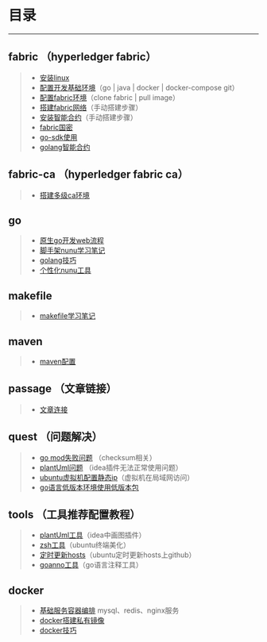 # 目录

------

## fabric （hyperledger fabric）

> * [安装linux](./fabric/001-安装linux虚拟机.md)
> * [配置开发基础环境](./fabric/002-配置开发基础环境.md)（go | java | docker | docker-compose git）
> * [配置fabric环境](./fabric/003-配置fabric环境.md)（clone fabric | pull image）
> * [搭建fabric网络](./fabric/004-搭建fabric网络.md)（手动搭建步骤）
> * [安装智能合约](./fabric/005-安装智能合约.md)（手动搭建步骤）
> * [fabric国密](./fabric/006-fabric国密搭建步骤.md)
> * [go-sdk使用](./fabric/007-fabric-go-sdk使用.md)
> * [golang智能合约](./fabric/008-fabric智能合约开发流程.md)

## fabric-ca （hyperledger fabric ca）

> * [搭建多级ca环境](./fabric-ca/001-多级CA.md)

## go

> * [原生go开发web流程](./go/001-go原生web开发流程.md)
> * [脚手架nunu学习笔记](./go/002-脚手架nunu学习笔记.md)
> * [golang技巧](./go/005-golang使用技巧.md)
> * [个性化nunu工具](./go/006-个性化nunu.md)

## makefile

> * [makefile学习笔记](./makefile/001-makefile笔记.md)

## maven

> * [maven配置](./maven/001-maven相关配置.md)

## passage （文章链接）

> * [文章连接](other/001-文章链接.md)

## quest （问题解决）

> * [go mod失败问题](./go/003-gomod失败.md) （checksum相关）
> * [plantUml问题](other/002-plantUml-缺少工具.md) （idea插件无法正常使用问题）
> * [ubuntu虚拟机配置静态ip](linux/002-ubuntu20.04虚拟机配置静态ip及dns服务.md)（虚拟机在局域网访问）
> * [go语言低版本环境使用低版本包](./go/007-go1.16使用golang.x相关包.md)

## tools （工具推荐配置教程）

> * [plantUml工具](other/001-plantUml.md)（idea中画图插件）
> * [zsh工具](other/003-zsh配置.md)（ubuntu终端美化）
> * [定时更新hosts](other/004-定时更新hosts.md)（ubuntu定时更新hosts上github）
> * [goanno工具](./go/004-go语言注释代码工具.md)（go语言注释工具）


## docker

> * [基础服务容器编排](docker/002-基础服务容器部署.md) mysql、redis、nginx服务
> * [docker搭建私有镜像](./docker/001-docker搭建私有镜像.md)
> * [docker技巧](./docker/003-docker技巧.md)


